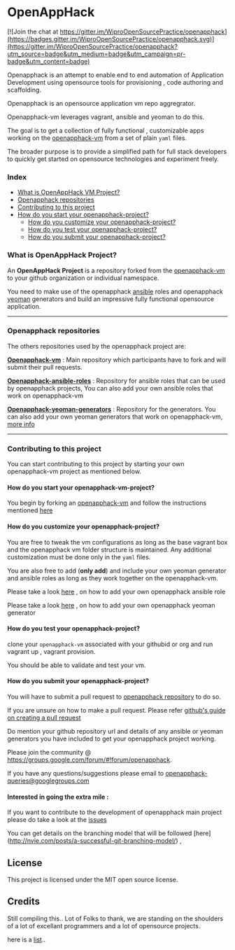 # OpenAppHack

[![Join the chat at https://gitter.im/WiproOpenSourcePractice/openapphack](https://badges.gitter.im/WiproOpenSourcePractice/openapphack.svg)](https://gitter.im/WiproOpenSourcePractice/openapphack?utm_source=badge&utm_medium=badge&utm_campaign=pr-badge&utm_content=badge)

Openapphack is an attempt to enable end to end automation of Application Development using opensource tools for provisioning , code authoring and scaffolding.

Openapphack is an opensource application vm repo aggregrator.  

Openapphack-vm leverages vagrant, ansible and yeoman to do this. 

The goal is to get a collection of fully functional , customizable apps working on the [openapphack-vm](https://github.com/WiproOpenSourcePractice/openapphack-vm) from a set of plain `yaml` files. 

The broader purpose is to provide a simplified path for full stack developers to quickly get started on opensource technologies and experiment freely.

### Index

- [What is OpenAppHack VM Project?](https://github.com/WiproOpenSourcePractice/openapphack#what-is-openapphack-vm-project)
- [Openapphack repositories](https://github.com/WiproOpenSourcePractice/openapphack#openapphack-repositories)
- [Contributing to this project](https://github.com/WiproOpenSourcePractice/openapphack#contributing-to-this-project)
- [How do you start your openapphack-project?](https://github.com/WiproOpenSourcePractice/openapphack#how-do-you-start-your-openapphack-project)
  - [How do you customize your openapphack-project?](https://github.com/WiproOpenSourcePractice/openapphack#how-do-you-customize-your-openapphack-project)
  - [How do you test your openapphack-project?](https://github.com/WiproOpenSourcePractice/openapphack#how-do-you-test-your-openapphack-project)
  - [How do you submit your openapphack-project?](https://github.com/WiproOpenSourcePractice/openapphack#how-do-you-submit-your-openapphack-project)


### What is OpenAppHack Project?

An **OpenAppHack Project** is a repository forked from the [openapphack-vm](https://github.com/WiproOpenSourcePractice/openapphack-vm) to your github organization or individual namespace.

You need to make use of the openapphack [ansible](http://www.ansible.com/) roles and openapphack [yeoman](http://yeoman.io/) generators and build an impressive fully functional opensource application. 

***

### Openapphack repositories 

The others repositories used by the openapphack project are:

[**Openapphack-vm**](https://github.com/WiproOpenSourcePractice/openapphack-vm) : Main repository which participants have to fork and will submit their pull requests.

[**Openapphack-ansible-roles**](https://github.com/WiproOpenSourcePractice/openapphack-ansible-roles) : Repository for ansible roles that can be used by openapphack projects, You can also add your own ansible roles that work on openapphack-vm

[**Openapphack-yeoman-generators**](https://github.com/WiproOpenSourcePractice/openapphack-yeoman-generators) : Repository for the generators. You can also add your own yeoman generators that work on openapphack-vm, [more info](https://github.com/WiproOpenSourcePractice/openapphack-yeoman-generators/wiki/Openapphack-Yeoman-Generators) 

***

### Contributing to this project

You can start contributing to this project by starting your own openapphack-vm project as mentioned below.

#### How do you start your openapphack-vm-project?

You begin by forking an [openapphack-vm](https://github.com/WiproOpenSourcePractice/openapphack-vm/) and follow the instructions mentioned [here](https://github.com/WiproOpenSourcePractice/openapphack-vm/blob/master/README.md)

#### How do you customize your openapphack-project?

You are free to tweak the vm configurations as long as the base vagrant box and the openapphack vm folder structure is maintained. Any additional customization must be done only in the `yaml` files.

You are also free to add (**only add**) and include your own yeoman generator and ansible roles as long as they work together on the openapphack-vm.

Please take a look [here](https://github.com/WiproOpenSourcePractice/openapphack-ansible-roles/wiki/Openapphack-Ansible-Roles) , on how to add your own openapphack ansible role

Please take a look [here](https://github.com/WiproOpenSourcePractice/openapphack-yeoman-generators/wiki/Openapphack-Yeoman-Generators) , on how to add your own openapphack yeoman generator

#### How do you test your openapphack-project?

clone your `openapphack-vm` associated with your githubid or org and run vagrant up , vagrant provision.

You should be able to validate and test your vm.

#### How do you submit your openapphack-project? ###

You will have to submit a pull request to [openapphack repository](https://github.com/WiproOpenSourcePractice/openapphack) to do so.

If you are unsure on how to make a pull request. Please refer [github's guide on creating a pull request](https://help.github.com/articles/creating-a-pull-request/) 

Do mention your github repository url and details of  any ansible or yeoman generators you have included to get your openapphack project working.


Please join the community @ https://groups.google.com/forum/#!forum/openapphack. 

If you have any questions/suggestions please email to [openapphack-queries@googlegroups.com](mailto:openapphack-queries@googlegroups.com) 

#### Interested in going the extra mile : 

If you want to contribute to the development of openapphack main project please do take a look at the [issues](https://github.com/WiproOpenSourcePractice/openapphack/issues)

You can get details on the branching model that will be followed [here] (http://nvie.com/posts/a-successful-git-branching-model/) , 


## License

This project is licensed under the MIT open source license.

## Credits

Still compiling this.. Lot of Folks to thank, we are standing on the shoulders of a lot of excellant programmers and a lot of opensource projects.

here is a [list](https://github.com/WiproOpenSourcePractice/openapphack/wiki/Opensource-Projects-that-got-us-where-we-are-,-and-keeps-us-inspired-to-do-more..).. 

